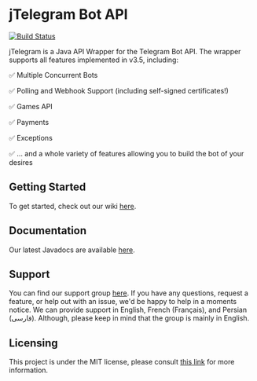 # jTelegram Bot API

[![Build Status](https://travis-ci.org/jTelegram/jTelegramBotAPI.svg?branch=master)](https://travis-ci.org/jTelegram/jTelegramBotAPI)

jTelegram is a Java API Wrapper for the Telegram Bot API. The wrapper supports all features implemented in v3.5, including:

✅ Multiple Concurrent Bots

✅ Polling and Webhook Support (including self-signed certificates!)

✅ Games API

✅ Payments

✅ Exceptions

✅ ... and a whole variety of features allowing you to build the bot of your desires

## Getting Started

To get started, check out our wiki [here](https://github.com/jtelegram/jTelegramBotAPI/wiki).

## Documentation

Our latest Javadocs are available [here](https://jtelegram.github.io/jTelegramBotAPI/). 

## Support

You can find our support group [here](https://t.me/jTelegramSupport).
If you have any questions, request a feature, or help out with an issue, we'd be happy to help in a moments notice.
We can provide support in English, French (Français), and Persian (فارسی). Although, please keep in mind that the group is mainly in English.

## Licensing

This project is under the MIT license, please consult [this link](https://github.com/jTelegram/jTelegramBotAPI/blob/master/LICENSE) for more information.

